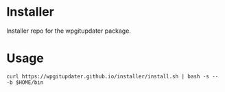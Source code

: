 # Installer

Installer repo for the wpgitupdater package.

# Usage

`curl https://wpgitupdater.github.io/installer/install.sh | bash -s -- -b $HOME/bin`
